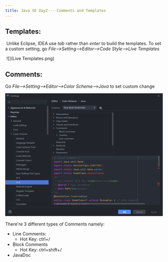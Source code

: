 ```yaml
---
title: Java SE Day2----Comments and Templates
---
```


## Templates:

​	Unlike Eclipse, IDEA use *tab* rather than *enter* to build the templates. To set a custom setting, go *File-->Setting-->Editor-->Code Style-->Live Templates*

​	![](Live Templates.png)



## Comments:

Go *File-->Setting-->Editor-->Color Scheme-->Java* to set custom change 

![](Comments.png)

There're 3 different types of Comments namely:

- Line Comments: 
  - Hot Key: ctrl+/
- Block Comments
  - Hot Key: ctrl+shift+/
- JavaDoc